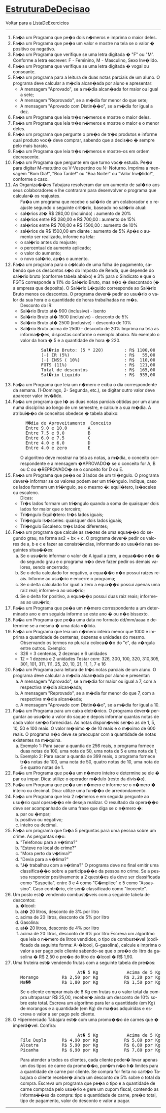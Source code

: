 <!DOCTYPE HTML PUBLIC "-//W3C//DTD HTML 4.01//EN" "http://www.w3.org/TR/html4/strict.dtd">
<html>
<head>
<meta charset="UTF-8">
<meta http-equiv="Content-Type" content="text/html;charset=utf-8">
<meta name="robots" content="index,nofollow">
</head>

<h1 id="pagelocation"><span><a class="backlink" href="/EstruturaDeDecisao?action=fullsearch&amp;context=180&amp;value=linkto%3A%22EstruturaDeDecisao%22" rel="nofollow" title="Clique para fazer uma busca completa por este t�tulo">EstruturaDeDecisao</a></span></h1>
<!-- INICIO --><div dir="ltr" id="content" lang="pt-br"><span class="anchor" id="top"></span>
<span class="anchor" id="line-1"></span><p class="line862">Voltar para a <a href="/ListaDeExercicios">ListaDeExercicios</a> <span class="anchor" id="line-2"></span><hr /><p class="line874"> <span class="anchor" id="line-3"></span><span class="anchor" id="line-4"></span><ol type="1"><li>Fa�a um Programa que pe�a dois n�meros e imprima o maior deles. <span class="anchor" id="line-5"></span><span class="anchor" id="line-6"></span></li><li class="gap">Fa�a um Programa que pe�a um valor e mostre na tela se o valor � positivo ou negativo.  <span class="anchor" id="line-7"></span><span class="anchor" id="line-8"></span></li><li class="gap">Fa�a um Programa que verifique se uma letra digitada � "F" ou "M". Conforme a letra escrever: F - Feminino, M - Masculino, Sexo Inv�lido. <span class="anchor" id="line-9"></span><span class="anchor" id="line-10"></span></li><li class="gap">Fa�a um Programa que verifique se uma letra digitada � vogal ou consoante. <span class="anchor" id="line-11"></span><span class="anchor" id="line-12"></span></li><li class="gap">Fa�a um programa para a leitura de duas notas parciais de um aluno. O programa deve calcular a m�dia alcan�ada por aluno e apresentar: <span class="anchor" id="line-13"></span><span class="anchor" id="line-14"></span><ul><li>A mensagem "Aprovado", se a m�dia alcan�ada for maior ou igual a sete; <span class="anchor" id="line-15"></span></li><li>A mensagem "Reprovado", se a m�dia for menor do que sete; <span class="anchor" id="line-16"></span></li><li>A mensagem "Aprovado com Distin��o", se a m�dia for igual a dez. <span class="anchor" id="line-17"></span><span class="anchor" id="line-18"></span></li></ul></li><li class="gap">Fa�a um Programa que leia tr�s n�meros e mostre o maior deles.  <span class="anchor" id="line-19"></span><span class="anchor" id="line-20"></span></li><li class="gap">Fa�a um Programa que leia tr�s n�meros e mostre o maior e o menor deles.  <span class="anchor" id="line-21"></span><span class="anchor" id="line-22"></span></li><li class="gap">Fa�a um programa que pergunte o pre�o de tr�s  produtos e informe qual produto voc� deve comprar, sabendo que a decis�o � sempre pelo mais barato. <span class="anchor" id="line-23"></span><span class="anchor" id="line-24"></span></li><li class="gap">Fa�a um Programa que leia tr�s n�meros e mostre-os em ordem decrescente. <span class="anchor" id="line-25"></span><span class="anchor" id="line-26"></span></li><li class="gap">Fa�a um Programa que pergunte em que turno voc� estuda. Pe�a para digitar M-matutino ou V-Vespertino ou N- Noturno. Imprima a mensagem "Bom Dia!", "Boa Tarde!" ou "Boa Noite!" ou "Valor Inv�lido!", conforme o caso. <span class="anchor" id="line-27"></span><span class="anchor" id="line-28"></span></li><li class="gap">As Organiza��es Tabajara resolveram dar um aumento de sal�rio aos seus colaboradores e lhe contraram para desenvolver o programa que calcular� os reajustes. <span class="anchor" id="line-29"></span><span class="anchor" id="line-30"></span><ul><li style="list-style-type:none">Fa�a um programa que recebe o sal�rio de um colaborador e o reajuste segundo o seguinte crit�rio, baseado no sal�rio atual: <span class="anchor" id="line-31"></span><span class="anchor" id="line-32"></span></li><li class="gap">sal�rios at� R$ 280,00 (incluindo)          : aumento de 20% <span class="anchor" id="line-33"></span></li><li>sal�rios entre R$ 280,00 e R$ 700,00        : aumento de 15% <span class="anchor" id="line-34"></span></li><li>sal�rios entre R$ 700,00 e R$ 1500,00       : aumento de 10% <span class="anchor" id="line-35"></span></li><li>sal�rios de R$ 1500,00 em diante            : aumento de 5% <span class="anchor" id="line-36"></span><span class="anchor" id="line-37"></span>Ap�s o aumento ser realizado, informe na tela: <span class="anchor" id="line-38"></span><span class="anchor" id="line-39"></span></li><li class="gap">o sal�rio antes do reajuste; <span class="anchor" id="line-40"></span></li><li>o percentual de aumento aplicado; <span class="anchor" id="line-41"></span></li><li>o valor do aumento; <span class="anchor" id="line-42"></span></li><li>o novo sal�rio, ap�s o aumento. <span class="anchor" id="line-43"></span><span class="anchor" id="line-44"></span></li></ul></li><li class="gap">Fa�a um programa para o c�lculo de uma folha de pagamento, sabendo que os descontos s�o do Imposto de Renda, que depende do sal�rio bruto (conforme tabela abaixo) e 3% para o Sindicato e que o FGTS corresponde a 11% do Sal�rio Bruto, mas n�o � descontado (� a empresa que deposita). O Sal�rio L�quido corresponde ao Sal�rio Bruto menos os descontos. O programa dever� pedir ao usu�rio o valor da sua hora e a quantidade de horas trabalhadas no m�s.  <span class="anchor" id="line-45"></span><span class="anchor" id="line-46"></span><ul><li style="list-style-type:none">Desconto do IR: <span class="anchor" id="line-47"></span></li><li>Sal�rio Bruto at� 900  (inclusive)   - isento     <span class="anchor" id="line-48"></span></li><li>Sal�rio Bruto at� 1500 (inclusive)  - desconto de 5% <span class="anchor" id="line-49"></span></li><li>Sal�rio Bruto at� 2500 (inclusive)  - desconto de 10% <span class="anchor" id="line-50"></span></li><li>Sal�rio Bruto acima de 2500         - desconto de 20%  <span class="anchor" id="line-51"></span><span class="anchor" id="line-52"></span>Imprima na tela as informa��es, dispostas conforme o exemplo abaixo. No exemplo o valor da hora � 5 e a quantidade de hora � 220. <span class="anchor" id="line-53"></span><span class="anchor" id="line-54"></span><span class="anchor" id="line-55"></span><span class="anchor" id="line-56"></span><span class="anchor" id="line-57"></span><span class="anchor" id="line-58"></span><span class="anchor" id="line-59"></span><span class="anchor" id="line-60"></span><pre><span class="anchor" id="line-1"></span>        Sal�rio Bruto: (5 * 220)        : R$ 1100,00
<span class="anchor" id="line-2"></span>        (-) IR (5%)                     : R$   55,00  
<span class="anchor" id="line-3"></span>        (-) INSS ( 10%)                 : R$  110,00
<span class="anchor" id="line-4"></span>        FGTS (11%)                      : R$  121,00
<span class="anchor" id="line-5"></span>        Total de descontos              : R$  165,00
<span class="anchor" id="line-6"></span>        Sal�rio Liquido                 : R$  935,00</pre><span class="anchor" id="line-61"></span><span class="anchor" id="line-62"></span></li></ul></li><li class="gap">Fa�a um Programa que leia um n�mero e exiba o dia correspondente da semana. (1-Domingo, 2- Segunda, etc.), se digitar outro valor deve aparecer valor inv�lido. <span class="anchor" id="line-63"></span><span class="anchor" id="line-64"></span></li><li class="gap">Fa�a um programa que l� as duas notas parciais obtidas por um aluno numa disciplina ao longo de um semestre, e calcule a sua m�dia. A atribui��o de conceitos obedece � tabela abaixo: <span class="anchor" id="line-65"></span><span class="anchor" id="line-66"></span><ul><li style="list-style-type:none"><span class="anchor" id="line-67"></span><span class="anchor" id="line-68"></span><span class="anchor" id="line-69"></span><span class="anchor" id="line-70"></span><span class="anchor" id="line-71"></span><span class="anchor" id="line-72"></span><span class="anchor" id="line-73"></span><pre><span class="anchor" id="line-1-1"></span>  M�dia de Aproveitamento  Conceito
<span class="anchor" id="line-2-1"></span>  Entre 9.0 e 10.0        A
<span class="anchor" id="line-3-1"></span>  Entre 7.5 e 9.0         B
<span class="anchor" id="line-4-1"></span>  Entre 6.0 e 7.5         C
<span class="anchor" id="line-5-1"></span>  Entre 4.0 e 6.0         D
<span class="anchor" id="line-6-1"></span>  Entre 4.0 e zero        E</pre><span class="anchor" id="line-74"></span><span class="anchor" id="line-75"></span>O algoritmo deve mostrar na tela as notas, a m�dia, o conceito correspondente e a mensagem �APROVADO� se o conceito for A, B ou C ou �REPROVADO� se o conceito for D ou E. <span class="anchor" id="line-76"></span><span class="anchor" id="line-77"></span></li></ul></li><li class="gap">Fa�a um Programa que pe�a os 3 lados de um tri�ngulo. O programa dever� informar se os valores podem ser um tri�ngulo. Indique, caso os lados formem um tri�ngulo, se o mesmo �: equil�tero, is�sceles ou escaleno.  <span class="anchor" id="line-78"></span><ul><li style="list-style-type:none">Dicas: <span class="anchor" id="line-79"></span></li><li>Tr�s lados formam um tri�ngulo quando a soma de quaisquer dois lados for maior que o terceiro; <span class="anchor" id="line-80"></span></li><li>Tri�ngulo Equil�tero: tr�s lados iguais; <span class="anchor" id="line-81"></span></li><li>Tri�ngulo Is�sceles: quaisquer dois lados iguais; <span class="anchor" id="line-82"></span></li><li>Tri�ngulo Escaleno: tr�s lados diferentes; <span class="anchor" id="line-83"></span><span class="anchor" id="line-84"></span></li></ul></li><li class="gap">Fa�a um programa que calcule as ra�zes de uma equa��o do segundo grau, na forma ax2 + bx + c. O programa dever� pedir os valores de a, b e c e fazer as consist�ncias, informando ao usu�rio nas seguintes situa��es: <span class="anchor" id="line-85"></span><span class="anchor" id="line-86"></span><ol type="a"><li>Se o usu�rio informar o valor de A igual a zero, a equa��o n�o � do segundo grau e o programa n�o deve fazer pedir os demais valores, sendo encerrado; <span class="anchor" id="line-87"></span></li><li>Se o delta calculado for negativo, a equa��o n�o possui raizes reais. Informe ao usu�rio e encerre o programa; <span class="anchor" id="line-88"></span></li><li>Se o delta calculado for igual a zero a equa��o possui apenas uma raiz real; informe-a ao usu�rio; <span class="anchor" id="line-89"></span></li><li>Se o delta for positivo, a equa��o possui duas raiz reais; informe-as ao usu�rio; <span class="anchor" id="line-90"></span><span class="anchor" id="line-91"></span></li></ol></li><li class="gap">Fa�a um Programa que pe�a um n�mero correspondente a um determinado ano e em seguida informe se este ano � ou n�o bissexto. <span class="anchor" id="line-92"></span><span class="anchor" id="line-93"></span></li><li class="gap">Fa�a um Programa que pe�a uma data no formato dd/mm/aaaa e determine se a mesma � uma data v�lida. <span class="anchor" id="line-94"></span><span class="anchor" id="line-95"></span></li><li class="gap">Fa�a um Programa que leia um n�mero inteiro menor que 1000 e imprima a quantidade de centenas, dezenas e unidades do mesmo.   <span class="anchor" id="line-96"></span><ul><li style="list-style-type:none">Observando os termos no plural a coloca��o do "e", da v�rgula entre outros. <span class="anchor" id="line-97"></span><span class="anchor" id="line-98"></span>Exemplo: <span class="anchor" id="line-99"></span></li><li>326 = 3 centenas, 2 dezenas e 6 unidades <span class="anchor" id="line-100"></span></li><li>12  = 1 dezena e 2 unidades <span class="anchor" id="line-101"></span><span class="anchor" id="line-102"></span>Testar com: 326, 300, 100, 320, 310,305, 301, 101, 311, 111, 25, 20, 10, 21, 11, 1, 7 e 16 <span class="anchor" id="line-103"></span><span class="anchor" id="line-104"></span></li></ul></li><li class="gap">Fa�a um Programa para leitura de tr�s notas parciais de um aluno. O programa deve calcular a m�dia alcan�ada por aluno e presentar: <span class="anchor" id="line-105"></span><ol type="a"><li>A mensagem "Aprovado", se a m�dia for maior ou igual a 7, com a respectiva m�dia alcan�ada; <span class="anchor" id="line-106"></span></li><li>A mensagem "Reprovado", se a m�dia for menor do que 7, com a respectiva m�dia alcan�ada; <span class="anchor" id="line-107"></span></li><li>A mensagem "Aprovado com Distin��o", se a m�dia for igual a 10. <span class="anchor" id="line-108"></span><span class="anchor" id="line-109"></span></li></ol></li><li class="gap">Fa�a um Programa para um caixa eletr�nico. O programa dever� perguntar ao usu�rio a valor do saque e depois informar quantas notas de cada valor ser�o fornecidas. As notas dispon�veis ser�o as de 1, 5, 10, 50 e 100 reais. O valor m�nimo � de 10 reais e o m�ximo de 600 reais. O programa n�o deve se preocupar com a quantidade de notas existentes na m�quina. <span class="anchor" id="line-110"></span><ol type="a"><li>Exemplo 1: Para sacar a quantia de 256 reais, o programa fornece duas notas de 100, uma nota de 50, uma nota de 5 e uma nota de 1; <span class="anchor" id="line-111"></span></li><li>Exemplo 2: Para sacar a quantia de 399 reais, o programa fornece tr�s notas de 100, uma nota de 50, quatro notas de 10, uma nota de 5 e quatro notas de 1. <span class="anchor" id="line-112"></span><span class="anchor" id="line-113"></span></li></ol></li><li class="gap">Fa�a um Programa que pe�a um n�mero inteiro e determine se ele � par ou impar. Dica: utilize o operador m�dulo (resto da divis�o). <span class="anchor" id="line-114"></span><span class="anchor" id="line-115"></span></li><li class="gap">Fa�a um Programa que pe�a um n�mero e informe se o n�mero � inteiro ou decimal. Dica: utilize uma fun��o de arredondamento. <span class="anchor" id="line-116"></span><span class="anchor" id="line-117"></span></li><li class="gap">Fa�a um Programa que leia 2 n�meros e em seguida pergunte ao usu�rio qual opera��o ele deseja realizar. O resultado da opera��o deve ser acompanhado de uma frase que diga se o n�mero �: <span class="anchor" id="line-118"></span><ol type="a"><li>par ou �mpar; <span class="anchor" id="line-119"></span></li><li>positivo ou negativo; <span class="anchor" id="line-120"></span></li><li>inteiro ou decimal. <span class="anchor" id="line-121"></span><span class="anchor" id="line-122"></span></li></ol></li><li class="gap">Fa�a um programa que fa�a 5 perguntas para uma pessoa sobre um crime. As perguntas s�o: <span class="anchor" id="line-123"></span><span class="anchor" id="line-124"></span><ol type="a"><li>"Telefonou para a v�tima?" <span class="anchor" id="line-125"></span></li><li>"Esteve no local do crime?" <span class="anchor" id="line-126"></span></li><li>"Mora perto da v�tima?" <span class="anchor" id="line-127"></span></li><li>"Devia para a v�tima?" <span class="anchor" id="line-128"></span></li><li>"J� trabalhou com a v�tima?" <span class="anchor" id="line-129"></span><span class="anchor" id="line-130"></span>O programa deve no final emitir uma classifica��o sobre a participa��o da pessoa no crime. Se a pessoa responder positivamente a 2 quest�es ela deve ser classificada como "Suspeita", entre 3 e 4 como "C�mplice" e 5 como "Assassino". Caso contr�rio, ele ser� classificado como "Inocente". <span class="anchor" id="line-131"></span><span class="anchor" id="line-132"></span></li></ol></li><li class="gap">Um posto est� vendendo combust�veis com a seguinte tabela de descontos: <span class="anchor" id="line-133"></span><ol type="a"><li>�lcool:  <span class="anchor" id="line-134"></span></li><li>at� 20 litros, desconto de 3% por litro  <span class="anchor" id="line-135"></span></li><li>acima de 20 litros, desconto de 5% por litro <span class="anchor" id="line-136"></span></li><li>Gasolina:  <span class="anchor" id="line-137"></span></li><li>at� 20 litros, desconto de 4% por litro <span class="anchor" id="line-138"></span></li><li>acima de 20 litros, desconto de 6% por litro <span class="anchor" id="line-139"></span><span class="anchor" id="line-140"></span>Escreva um algoritmo que leia o n�mero de litros vendidos, o tipo de combust�vel (codificado da seguinte forma: A-�lcool, G-gasolina), calcule e imprima o valor a ser pago pelo cliente sabendo-se que o pre�o do litro da gasolina � R$ 2,50 o pre�o do litro do �lcool � R$ 1,90.  <span class="anchor" id="line-141"></span><span class="anchor" id="line-142"></span></li></ol></li><li class="gap">Uma fruteira est� vendendo frutas com a seguinte tabela de pre�os: <span class="anchor" id="line-143"></span><ul><li style="list-style-type:none"><span class="anchor" id="line-144"></span><span class="anchor" id="line-145"></span><span class="anchor" id="line-146"></span><span class="anchor" id="line-147"></span><pre><span class="anchor" id="line-1-2"></span>                      At� 5 Kg           Acima de 5 Kg
<span class="anchor" id="line-2-2"></span>Morango         R$ 2,50 por Kg          R$ 2,20 por Kg
<span class="anchor" id="line-3-2"></span>Ma��            R$ 1,80 por Kg          R$ 1,50 por Kg</pre><span class="anchor" id="line-148"></span><span class="anchor" id="line-149"></span>Se o cliente comprar mais de 8 Kg em frutas ou o valor total da compra ultrapassar R$ 25,00, receber� ainda um desconto de 10% sobre este total. Escreva um algoritmo para ler a quantidade (em Kg) de morangos e a quantidade (em Kg) de ma�as adquiridas e escreva o valor a ser pago pelo cliente.  <span class="anchor" id="line-150"></span><span class="anchor" id="line-151"></span><span class="anchor" id="line-152"></span></li></ul></li><li class="gap">O Hipermercado Tabajara est� com uma promo��o de carnes que � imperd�vel. Confira: <span class="anchor" id="line-153"></span><span class="anchor" id="line-154"></span><ul><li style="list-style-type:none"><span class="anchor" id="line-155"></span><span class="anchor" id="line-156"></span><span class="anchor" id="line-157"></span><span class="anchor" id="line-158"></span><span class="anchor" id="line-159"></span><span class="anchor" id="line-160"></span><pre><span class="anchor" id="line-1-3"></span>                      At� 5 Kg           Acima de 5 Kg
<span class="anchor" id="line-2-3"></span>File Duplo      R$ 4,90 por Kg          R$ 5,80 por Kg
<span class="anchor" id="line-3-3"></span>Alcatra         R$ 5,90 por Kg          R$ 6,80 por Kg
<span class="anchor" id="line-4-2"></span>Picanha         R$ 6,90 por Kg          R$ 7,80 por Kg</pre><span class="anchor" id="line-161"></span><span class="anchor" id="line-162"></span>Para atender a todos os clientes, cada cliente poder� levar apenas um dos tipos de carne da promo��o, por�m n�o h� limites para a quantidade de carne por cliente. Se compra for feita no cart�o Tabajara o cliente receber� ainda um desconto de 5% sobre o total da compra. Escreva um programa que pe�a o tipo e a quantidade de carne comprada pelo usu�rio e gere um cupom fiscal, contendo as informa��es da compra: tipo e quantidade de carne, pre�o total, tipo de pagamento, valor do desconto e valor a pagar. <span class="anchor" id="line-163"></span><span class="anchor" id="line-164"></span></li></ul></li></ol><p class="line867"><hr /><p 

</div> <!-- information -->
</div> <!-- footer -->
</body>
</html>

